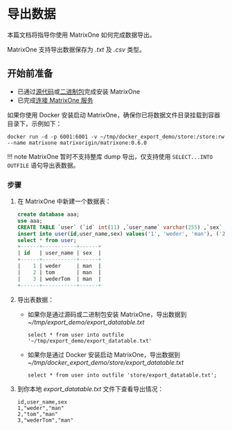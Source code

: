 # 导出数据

本篇文档将指导你使用 MatrixOne 如何完成数据导出。

MatrixOne 支持导出数据保存为 *.txt* 及 *.csv* 类型。

## 开始前准备

- 已通过[源代码](../../Get-Started/install-standalone-matrixone/#1)或[二进制包](../../Get-Started/install-standalone-matrixone/#2)完成安装 MatrixOne
- 已完成[连接 MatrixOne 服务](../../Get-Started/connect-to-matrixone-server.md)

如果你使用 Docker 安装启动 MatrixOne，确保你已将数据文件目录挂载到容器目录下，示例如下：

```
docker run -d -p 6001:6001 -v ~/tmp/docker_export_demo/store:/store:rw --name matrixone matrixorigin/matrixone:0.6.0
```

!!! note
    MatrixOne 暂时不支持整库 dump 导出，仅支持使用 `SELECT...INTO OUTFILE` 语句导出表数据。

### 步骤

1. 在 MatrixOne 中新建一个数据表：

    ```sql
    create database aaa;
    use aaa;
    CREATE TABLE `user` (`id` int(11) ,`user_name` varchar(255) ,`sex` varchar(255));
    insert into user(id,user_name,sex) values('1', 'weder', 'man'), ('2', 'tom', 'man'), ('3', 'wederTom', 'man');
    select * from user;
    +------+-----------+------+
    | id   | user_name | sex  |
    +------+-----------+------+
    |    1 | weder     | man  |
    |    2 | tom       | man  |
    |    3 | wederTom  | man  |
    +------+-----------+------+
    ```

2. 导出表数据：

    - 如果你是通过源码或二进制包安装 MatrixOne，导出数据到 *~/tmp/export_demo/export_datatable.txt*

       ```
       select * from user into outfile '~/tmp/export_demo/export_datatable.txt'
       ```

    - 如果你是通过 Docker 安装启动 MatrixOne，导出数据到 *~/tmp/docker_export_demo/store/export_datatable.txt*

       ```
       select * from user into outfile 'store/export_datatable.txt';
       ```

3. 到你本地 *export_datatable.txt* 文件下查看导出情况：

    ```
    id,user_name,sex
    1,"weder","man"
    2,"tom","man"
    3,"wederTom","man"
    ```
